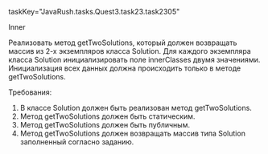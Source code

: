 taskKey="JavaRush.tasks.Quest3.task23.task2305"

Inner

Реализовать метод getTwoSolutions, который должен возвращать массив из 2-х экземпляров класса Solution.
Для каждого экземпляра класса Solution инициализировать поле innerClasses двумя значениями.
Инициализация всех данных должна происходить только в методе getTwoSolutions.


Требования:
1.	В классе Solution должен быть реализован метод getTwoSolutions.
2.	Метод getTwoSolutions должен быть статическим.
3.	Метод getTwoSolutions должен быть публичным.
4.	Метод getTwoSolutions должен возвращать массив типа Solution заполненный согласно заданию.


